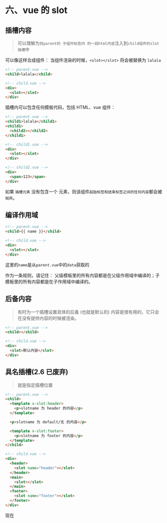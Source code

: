 # 六、vue 的 slot

## 插槽内容

> 可以理解为`将parent的 子组件标签内 的一段html内容`注入到`child组件的slot插槽`中

可以像这样合成组件：
当组件渲染的时候，`<slot></slot>` 将会被替换为 `lalala`

```html
<!-- parent.vue -->
<child>lalala</child>

<!-- child.vue -->
<div>
  <slot></slot>
</div>
```

插槽内可以包含任何模板代码，包括 HTML、vue 组件：

```html
<!-- parent.vue -->
<child1>lalala</child1>
<child1>
  <child2></child2>
</child1>

<!-- child1.vue -->
<div>
  <slot></slot>
</div>

<!-- child2.vue -->
<div>
  <span>123</span>
</div>
```

如果 `插槽元素` 没有包含一个 <slot> 元素，则该组件`起始标签和结束标签之间的任何内容`都会被`抛弃`。

## 编译作用域

```html
<!-- parent.vue -->
<child>{{ name }}</child>

<!-- child.vue -->
<div>
  <slot></slot>
</div>
```

这里的`name`是从`parent.vue`中的`data`获取的

作为一条规则，请记住：
父级模板里的所有内容都是在父级作用域中编译的；子模板里的所有内容都是在子作用域中编译的。

## 后备内容

> 有时为一个插槽设置具体的后备 (也就是默认的) 内容是很有用的，它只会在没有提供内容的时候被渲染。

```html
<!-- parent.vue -->
<child></child>

<!-- child.vue -->
<div>
  <slot>默认内容</slot>
</div>
```

## 具名插槽(2.6 已废弃)

> 就是指定插槽位置

```html
<!-- parent.vue -->
<child>
  <template v-slot:header>
    <p>slotname 为 header 的内容</p>
  </template>

  <p>slotname 为 default/无 的内容</p>

  <template v-slot:footer>
    <p>slotname 为 footer 的内容</p>
  </template>
</child>

<!-- child.vue -->
<div>
  <header>
    <slot name="header"></slot>
  </header>
  <main>
    <slot></slot>
  </main>
  <footer>
    <slot name="footer"></slot>
  </footer>
</div>
```

现在 <template> 元素中的所有内容都将会被传入相应的插槽。任何没有被包裹在带有 v-slot 的 <template> 中的内容都会被视为默认插槽的内容。

注意 v-slot 只能添加在一个 <template> 上 (只有一种例外情况)，这一点和已经废弃的 slot 特性不同。

## 作用域插槽(2.6 已废弃)

> 即可以通过 插槽 prop 将子组件的内容 绑定到 父组件上面去

```html
<!-- parent.vue -->
<child>
  <template v-slot:default="slotProps">
    {{ slotProps.user.firstName }}
  </template>
</child>

<!-- child.vue -->
<div>
  <slot v-bind:user="user">
    {{ user.lastName }}
  </slot>
</div>
```

### 独占默认插槽的缩写语法

在上述情况下，当被提供的内容`只有默认插槽`时，组件的标签才可以被当作插槽的模板来使用。这样我们就可以把 v-slot 直接用在组件上

```html
<!-- parent.vue -->
<child v-slot:default="slotProps">
  {{ slotProps.user.firstName }}
</child>

<!-- parent.vue 更简便写法 -->
<child v-slot="slotProps">
  {{ slotProps.user.firstName }}
</child>
```

注意默认插槽的缩写语法不能和具名插槽混用，因为它会导致作用域不明确：

```html
<!-- parent.vue 错误写法 -->
<child v-slot="slotProps">
  {{ slotProps.user.firstName }}
  <template v-slot:other="otherSlotProps">
    slotProps is NOT available here
  </template>
</child>
```

只要出现多个插槽，请始终为所有的插槽使用完整的基于 <template> 的语法：

```html
<!-- parent.vue 错误写法 -->
<child>
  <template v-slot:default="slotProps">
    {{ slotProps.user.firstName }}
  </template>

  <template v-slot:other="otherSlotProps">
    ...
  </template>
</child>
```

### 解构插槽 Prop

```html
<child v-slot="{ user }">
  {{ user.firstName }}
</child>
```

## 动态插槽名(2.6.0 新增)

```html
<child>
  <template v-slot:[dynamicSlotName]>
    ...
  </template>
</child>
```

## v-slot 缩写(2.6.0 新增)

跟 v-on 和 v-bind 一样，v-slot 也有缩写，即把参数之前的所有内容 `(v-slot:)` 替换为字符 `#`。

如果你希望使用缩写的话，你必须始终以明确插槽名取而代之：

```html
<child v-slot="{ user }">
  {{ user.firstName }}
</child>
```
